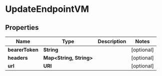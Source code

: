 

# UpdateEndpointVM


## Properties

| Name | Type | Description | Notes |
|------------ | ------------- | ------------- | -------------|
|**bearerToken** | **String** |  |  [optional] |
|**headers** | **Map&lt;String, String&gt;** |  |  [optional] |
|**url** | **URI** |  |  [optional] |



